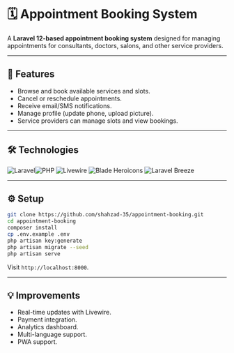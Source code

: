 # 🗓️ Appointment Booking System

A **Laravel 12-based appointment booking system** designed for managing appointments for consultants, doctors, salons, and other service providers.

---

## 🌟 Features

* Browse and book available services and slots.
* Cancel or reschedule appointments.
* Receive email/SMS notifications.
* Manage profile (update phone, upload picture).
* Service providers can manage slots and view bookings.

---

## 🛠️ Technologies

![Laravel](https://img.shields.io/badge/Laravel-FF2D20?style=for-the-badge\&logo=laravel\&logoColor=white)![PHP](https://img.shields.io/badge/PHP-777BB4?style=for-the-badge\&logo=php\&logoColor=white)
![Livewire](https://img.shields.io/badge/Livewire-0ACF83?style=for-the-badge\&logo=laravel\&logoColor=white)
![Blade Heroicons](https://img.shields.io/badge/Blade_Heroicons-101010?style=for-the-badge\&logo=icons8\&logoColor=white)
![Laravel Breeze](https://img.shields.io/badge/Breeze-FF2D20?style=for-the-badge\&logo=laravel\&logoColor=white)

---

## ⚙️ Setup

```bash
git clone https://github.com/shahzad-35/appointment-booking.git
cd appointment-booking
composer install
cp .env.example .env
php artisan key:generate
php artisan migrate --seed
php artisan serve
```

Visit `http://localhost:8000`.

---

## 💡 Improvements

* Real-time updates with Livewire.
* Payment integration.
* Analytics dashboard.
* Multi-language support.
* PWA support.
